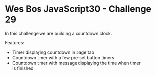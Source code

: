 # Wes Bos JavaScript30 - Challenge 29

In this challenge we are building a countdown clock.

Features:  
* Timer displaying countdown in page tab
* Countdown timer with a few pre-set button timers
* Countdown timer with message displaying the time when timer  
  is finished